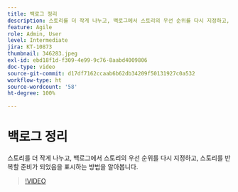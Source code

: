```yaml
---
title: 백로그 정리
description: 스토리를 더 작게 나누고, 백로그에서 스토리의 우선 순위를 다시 지정하고, 스토리를 반복할 준비가 되었음을 표시하는 방법을 알아봅니다.
feature: Agile
role: Admin, User
level: Intermediate
jira: KT-10873
thumbnail: 346283.jpeg
exl-id: ebd18f1d-f309-4e99-9c76-8aabd4009806
doc-type: video
source-git-commit: d17df7162ccaab6b62db34209f50131927c0a532
workflow-type: ht
source-wordcount: '58'
ht-degree: 100%

---
```


# 백로그 정리

스토리를 더 작게 나누고, 백로그에서 스토리의 우선 순위를 다시 지정하고, 스토리를 반복할 준비가 되었음을 표시하는 방법을 알아봅니다.

>[!VIDEO](https://video.tv.adobe.com/v/3412188/?quality=12&learn=on&enablevpops&captions=kor)

